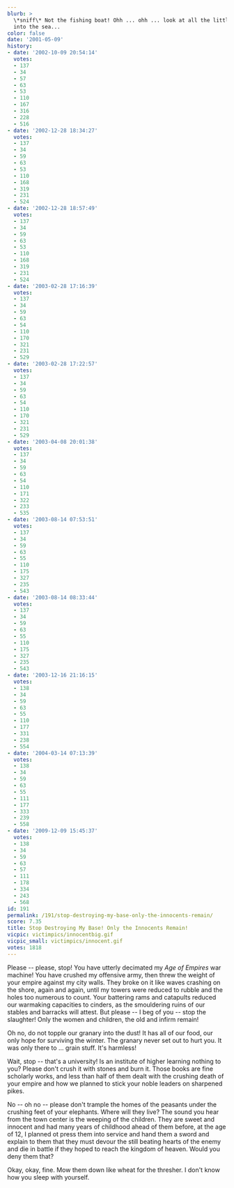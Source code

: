 ```yaml
---
blurb: >
  \*sniff\* Not the fishing boat! Ohh ... ohh ... look at all the little fishies sink
  into the sea...
color: false
date: '2001-05-09'
history:
- date: '2002-10-09 20:54:14'
  votes:
  - 137
  - 34
  - 57
  - 63
  - 53
  - 110
  - 167
  - 316
  - 228
  - 516
- date: '2002-12-28 18:34:27'
  votes:
  - 137
  - 34
  - 59
  - 63
  - 53
  - 110
  - 168
  - 319
  - 231
  - 524
- date: '2002-12-28 18:57:49'
  votes:
  - 137
  - 34
  - 59
  - 63
  - 53
  - 110
  - 168
  - 319
  - 231
  - 524
- date: '2003-02-28 17:16:39'
  votes:
  - 137
  - 34
  - 59
  - 63
  - 54
  - 110
  - 170
  - 321
  - 231
  - 529
- date: '2003-02-28 17:22:57'
  votes:
  - 137
  - 34
  - 59
  - 63
  - 54
  - 110
  - 170
  - 321
  - 231
  - 529
- date: '2003-04-08 20:01:38'
  votes:
  - 137
  - 34
  - 59
  - 63
  - 54
  - 110
  - 171
  - 322
  - 233
  - 535
- date: '2003-08-14 07:53:51'
  votes:
  - 137
  - 34
  - 59
  - 63
  - 55
  - 110
  - 175
  - 327
  - 235
  - 543
- date: '2003-08-14 08:33:44'
  votes:
  - 137
  - 34
  - 59
  - 63
  - 55
  - 110
  - 175
  - 327
  - 235
  - 543
- date: '2003-12-16 21:16:15'
  votes:
  - 138
  - 34
  - 59
  - 63
  - 55
  - 110
  - 177
  - 331
  - 238
  - 554
- date: '2004-03-14 07:13:39'
  votes:
  - 138
  - 34
  - 59
  - 63
  - 55
  - 111
  - 177
  - 333
  - 239
  - 558
- date: '2009-12-09 15:45:37'
  votes:
  - 138
  - 34
  - 59
  - 63
  - 57
  - 111
  - 178
  - 334
  - 243
  - 568
id: 191
permalink: /191/stop-destroying-my-base-only-the-innocents-remain/
score: 7.35
title: Stop Destroying My Base! Only the Innocents Remain!
vicpic: victimpics/innocentbig.gif
vicpic_small: victimpics/innocent.gif
votes: 1818
---
```


Please -- please, stop! You have utterly decimated my *Age of Empires*
war machine! You have crushed my offensive army, then threw the weight
of your empire against my city walls. They broke on it like waves
crashing on the shore, again and again, until my towers were reduced to
rubble and the holes too numerous to count. Your battering rams and
catapults reduced our warmaking capacities to cinders, as the
smouldering ruins of our stables and barracks will attest. But please --
I beg of you -- stop the slaughter! Only the women and children, the old
and infirm remain!

Oh no, do not topple our granary into the dust! It has all of our food,
our only hope for surviving the winter. The granary never set out to
hurt you. It was only there to ... grain stuff. It's harmless!

Wait, stop -- that's a university! Is an institute of higher learning
nothing to you? Please don't crush it with stones and burn it. Those
books are fine scholarly works, and less than half of them dealt with
the crushing death of your empire and how we planned to stick your noble
leaders on sharpened pikes.

No -- oh no -- please don't trample the homes of the peasants under the
crushing feet of your elephants. Where will they live? The sound you
hear from the town center is the weeping of the children. They are sweet
and innocent and had many years of childhood ahead of them before, at
the age of 12, I planned ot press them into service and hand them a
sword and explain to them that they must devour the still beating hearts
of the enemy and die in battle if they hoped to reach the kingdom of
heaven. Would you deny them that?

Okay, okay, fine. Mow them down like wheat for the thresher. I don't
know how you sleep with yourself.
